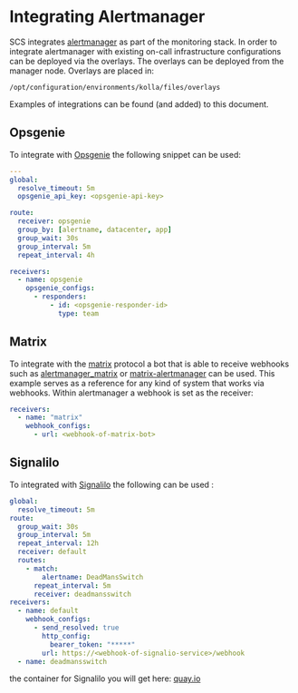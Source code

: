 # Integrating Alertmanager

SCS integrates [alertmanager](https://github.com/prometheus/alertmanager) as part of the
monitoring stack. In order to integrate alertmanager with existing on-call infrastructure
configurations can be deployed via the overlays.
The overlays can be deployed from the manager node. Overlays are placed in:

`/opt/configuration/environments/kolla/files/overlays`

Examples of integrations can be found (and added) to this document.

## Opsgenie

To integrate with [Opsgenie](https://www.atlassian.com/software/opsgenie) the following snippet
can be used:

```yaml
---
global:
  resolve_timeout: 5m
  opsgenie_api_key: <opsgenie-api-key>

route:
  receiver: opsgenie
  group_by: [alertname, datacenter, app]
  group_wait: 30s
  group_interval: 5m
  repeat_interval: 4h

receivers:
  - name: opsgenie
    opsgenie_configs:
      - responders:
          - id: <opsgenie-responder-id>
            type: team
```

## Matrix

To integrate with the [matrix](https://matrix.org/) protocol a bot that is able to receive webhooks such as
[alertmanager_matrix](https://github.com/dkess/alertmanager_matrix) or
[matrix-alertmanager](https://github.com/jaywink/matrix-alertmanager) can be used.
This example serves as a reference for any kind of system that works via webhooks.
Within alertmanager a webhook is set as the receiver:

```yaml
receivers:
  - name: "matrix"
    webhook_configs:
      - url: <webhook-of-matrix-bot>
```

## Signalilo

To integrated with [Signalilo](https://github.com/vshn/signalilo) the following can be used :

```yaml
global:
  resolve_timeout: 5m
route:
  group_wait: 30s
  group_interval: 5m
  repeat_interval: 12h
  receiver: default
  routes:
    - match:
        alertname: DeadMansSwitch
      repeat_interval: 5m
      receiver: deadmansswitch
receivers:
  - name: default
    webhook_configs:
      - send_resolved: true
        http_config:
          bearer_token: "*****"
        url: https://<webhook-of-signalio-service>/webhook
  - name: deadmansswitch
```

the container for Signalilo you will get here: [quay.io](https://quay.io/repository/vshn/signalilo)
